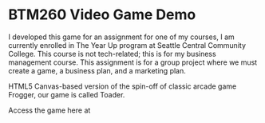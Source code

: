 BTM260 Video Game Demo
=================

I developed this game for an assignment for one of my courses, I am currently enrolled in The Year Up program at Seattle Central Community College. This course is not tech-related; this is for my business management course. This assignment is for a group project where we must create a game, a business plan, and a marketing plan.
 
HTML5 Canvas-based version of the spin-off of classic arcade game Frogger, our game is called Toader.
 
Access the game here at
